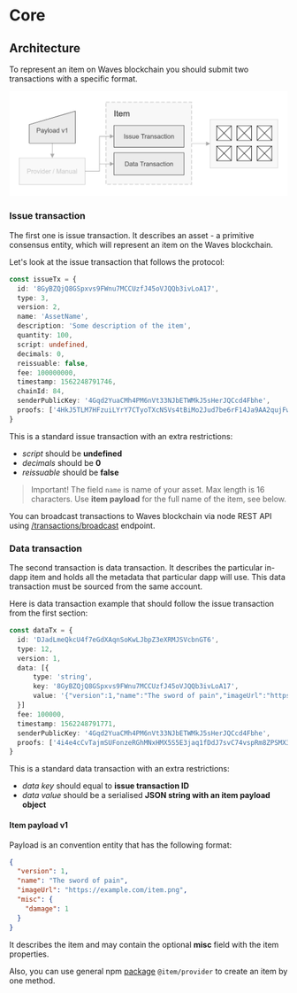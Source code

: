 # Core

## Architecture

To represent an item on Waves blockchain you should submit two transactions with a specific format.

![Item protocol schema](./item-protocol-v1.png)

### Issue transaction
The first one is issue transaction. It describes an asset - a primitive consensus entity, which will represent an item on the Waves blockchain.

Let's look at the issue transaction that follows the protocol:
```typescript
const issueTx = {
  id: '8GyBZQjQ8GSpxvs9FWnu7MCCUzfJ45oVJQQb3ivLoA17',
  type: 3,
  version: 2,
  name: 'AssetName',
  description: 'Some description of the item',
  quantity: 100,
  script: undefined,
  decimals: 0,
  reissuable: false,
  fee: 100000000,
  timestamp: 1562248791746,
  chainId: 84,
  senderPublicKey: '4Gqd2YuaCMh4PM6nVt33NJbETWMkJ5sHerJQCcd4Fbhe',
  proofs: ['4HkJ5TLM7HFzuiLYrY7CTyoTXcNSVs4tBiMo2Jud7be6rF14Ja9AA2qujFwhFA3WGeRw2QxvuSnc3fceMXNBJpXs']
}
```
This is a standard issue transaction with an extra restrictions:
- *script* should be **undefined**
- *decimals* should be **0**
- *reissuable* should be **false**

> Important! The field `name` is name of your asset. Max length is 16 characters. Use **item payload** for the full name of the item, see below.

You can broadcast transactions to Waves blockchain via node REST API using [/transactions/broadcast](http://nodes.wavesnodes.com/api-docs/index.html#!/transactions/signedBroadcast_1) endpoint.

### Data transaction
The second transaction is data transaction. It describes the particular in-dapp item and holds all the metadata that particular dapp will use. This data transaction must be sourced from the same account.

Here is data transaction example that should follow the issue transaction from the first section: 

```typescript
const dataTx = {
  id: 'DJadLmeQkcU4f7eGdXAqnSoKwLJbpZ3eXRMJSVcbnGT6',
  type: 12,
  version: 1,
  data: [{
      type: 'string',
      key: '8GyBZQjQ8GSpxvs9FWnu7MCCUzfJ45oVJQQb3ivLoA17',
      value: '{"version":1,"name":"The sword of pain","imageUrl":"https://example.com/item.png","misc":{"damage":1}}'
  }]
  fee: 100000,
  timestamp: 1562248791771,
  senderPublicKey: '4Gqd2YuaCMh4PM6nVt33NJbETWMkJ5sHerJQCcd4Fbhe',
  proofs: ['4i4e4cCvTajmSUFonzeRGhMNxHMX5S5E3jaq1fDdJ7svC74vspRm8ZPSMX3zdx7AfZ51A85HMZj6ywrENuZxTKcK'],
}
```
This is a standard data transaction with an extra restrictions:
- *data key* should equal to **issue transaction ID**
- *data value* should be a serialised **JSON string with an item payload object**

#### Item payload v1
Payload is an convention entity that has the following format:

```json
{
  "version": 1,
  "name": "The sword of pain",
  "imageUrl": "https://example.com/item.png",
  "misc": {
    "damage": 1
  }
}
```
It describes the item and may contain the optional **misc** field with the item properties.


Also, you can use general npm [package](https://github.com/wavesplatform/item/tree/master/packages/provider) `@item/provider` to create an item by one method.
